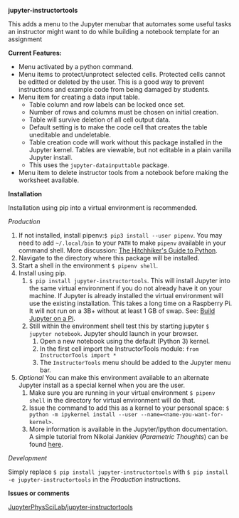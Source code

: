 **jupyter-instructortools**

This adds a menu to the Jupyter menubar that automates some useful tasks an instructor might
want to do while building a notebook template for an assignment

**Current Features:**

* Menu activated by a python command.
* Menu items to protect/unprotect selected cells. Protected cells cannot be editted or deleted
by the user. This is a good way to prevent instructions and example code from being damaged
by students.
* Menu item for creating a data input table.
    * Table column and row labels can be locked once set.
    * Number of rows and columns must be chosen on initial creation.
    * Table will survive deletion of all cell output data.
    * Default setting is to make the code cell that creates the table uneditable and
undeletable.
    * Table creation code will work without this package installed in the Jupyter
kernel. Tables are viewable, but not editable in a plain vanilla Jupyter install.
    * This uses the `jupyter-datainputtable` package.
* Menu item to delete instructor tools from a notebook before making the worksheet
available.

**Installation**

Installation using pip into a virtual environment is recommended.

_Production_

1. If not installed, install pipenv:`$ pip3 install --user pipenv`. You may
need to add `~/.local/bin` to your `PATH` to make `pipenv`
available in your command shell. More discussion: 
[The Hitchhiker's Guide to Python](https://docs.python-guide.org/dev/virtualenvs/).
1. Navigate to the directory where this package will be installed.
1. Start a shell in the environment `$ pipenv shell`.
1. Install using pip.
    1. `$ pip install jupyter-instructortools`. This will install Jupyter into the same virtual
    environment if you do not already have it on your machine. If Jupyter is already
    installed the virtual environment will use the existing installation. This takes
    a long time on a Raspberry Pi. It will not run on a 3B+ without at least 1 GB of
    swap. See: [Build Jupyter on a Pi](https://www.uwosh.edu/facstaff/gutow/computer-and-programming-how-tos/installing-jupyter-on-raspberrian).
    1. Still within the environment shell test this by starting jupyter
`$ jupyter notebook`. Jupyter should launch in your browser.
        1. Open a new notebook using the default (Python 3) kernel.
        1. In the first cell import the InstructorTools module:
            `from InstructorTools import *`
        1. The `InstructorTools` menu should be added to the Jupyter menu bar.
1. _Optional_ You can make this environment available to an alternate Jupyter install as a special kernel when you are the user.
    1. Make sure you are running in your virtual environment `$ pipenv shell` in the directory for  virtual
    environment will do that.
    1. Issue the command to add this as a kernel to your personal space: 
    `$ python -m ipykernel install --user --name=<name-you-want-for-kernel>`.
    1. More information is available in the Jupyter/Ipython documentation. A simple tutorial from Nikolai Jankiev
    (_Parametric Thoughts_) can be found [here](https://janakiev.com/til/jupyter-virtual-envs/). 
    
_Development_

Simply replace `$ pip install jupyter-instructortools` with `$ pip install -e jupyter-instructortools` in the _Production_ instructions.

**Issues or comments**

[JupyterPhysSciLab/jupyter-instructortools](https://github.com/JupyterPhysSciLab/jupyter-instructortools)